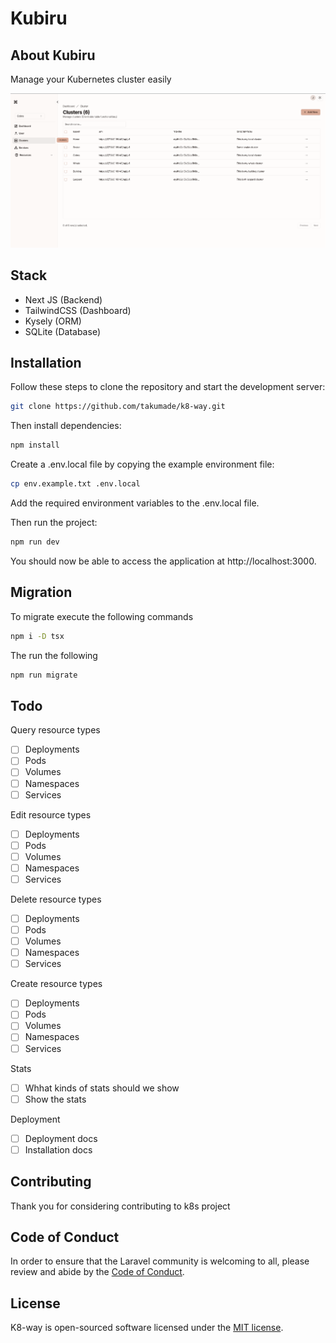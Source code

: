 # Kubiru
## About Kubiru


Manage your Kubernetes cluster easily


![Cluster Page](./images/cluster-page.png)

## Stack 
- Next JS (Backend)
- TailwindCSS (Dashboard)
- Kysely (ORM)
- SQLite (Database)

## Installation

Follow these steps to clone the repository and start the development server:

```sh
git clone https://github.com/takumade/k8-way.git
```

Then install dependencies:

```sh
npm install
```


Create a .env.local file by copying the example environment file: 

```sh
cp env.example.txt .env.local
```

Add the required environment variables to the .env.local file.

Then run the project:
```sh
npm run dev
```

You should now be able to access the application at http://localhost:3000.


## Migration

To migrate execute the following commands

```sh
npm i -D tsx
```

The run the following

```sh
npm run migrate
```


## Todo

Query resource types
- [ ] Deployments
- [ ] Pods
- [ ] Volumes
- [ ] Namespaces
- [ ] Services

Edit resource types
- [ ] Deployments
- [ ] Pods
- [ ] Volumes
- [ ] Namespaces
- [ ] Services

Delete resource types
- [ ] Deployments
- [ ] Pods
- [ ] Volumes
- [ ] Namespaces
- [ ] Services

Create resource types
- [ ] Deployments
- [ ] Pods
- [ ] Volumes
- [ ] Namespaces
- [ ] Services

Stats
- [ ] Whhat kinds of stats should we show
- [ ] Show the stats

Deployment
- [ ] Deployment docs
- [ ] Installation docs

## Contributing

Thank you for considering contributing to k8s project

## Code of Conduct

In order to ensure that the Laravel community is welcoming to all, please review and abide by the [Code of Conduct](https://laravel.com/docs/contributions#code-of-conduct).


## License

K8-way is open-sourced software licensed under the [MIT license](https://opensource.org/licenses/MIT).
